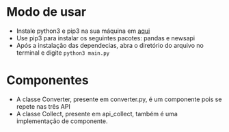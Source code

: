 # Modo de usar

* Instale python3 e pip3 na sua máquina em [aqui](https://www.python.org/downloads/)
* Use pip3 para instalar os seguintes pacotes: pandas e newsapi
* Após a instalação das dependecias, abra o diretório do arquivo no terminal e digite `python3 main.py`

# Componentes

* A classe Converter, presente em converter.py, é um componente pois se repete nas três API
* A classe Collect, presente em api_collect, também é uma implementação de componente.